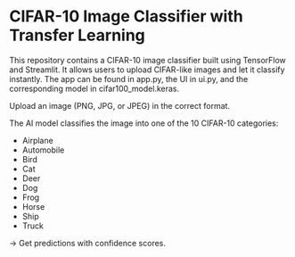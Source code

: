 # CIFAR-10 Image Classifier with Transfer Learning

This repository contains a CIFAR-10 image classifier built using TensorFlow and Streamlit. It allows users to upload CIFAR-like images and let it classify instantly. The app can be found in app.py, the UI in ui.py, and the corresponding model in cifar100_model.keras.

Upload an image (PNG, JPG, or JPEG) in the correct format.

The AI model classifies the image into one of the 10 CIFAR-10 categories:

- Airplane
- Automobile
- Bird
- Cat
- Deer
- Dog
- Frog
- Horse
- Ship
- Truck

-> Get predictions with confidence scores.
